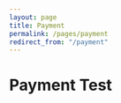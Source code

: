 ```yaml
---
layout: page
title: Payment
permalink: /pages/payment
redirect_from: "/payment"
---
```


<div class="page-section">
  <h1>Payment Test</h1>
</div>

<form action="https://css-checkout.herokuapp.com/" method="POST">
  <script
    src="https://checkout.stripe.com/checkout.js" class="stripe-button"
    data-key="pk_test_xQxLXcl78GmSYv48ZqMBp0H3"
    data-amount="999"
    data-name="cssbristol"
    data-description="Widget"
    data-image="https://stripe.com/img/documentation/checkout/marketplace.png"
    data-locale="auto"
    data-currency="gbp">
  </script>
</form>
